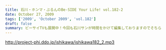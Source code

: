 ```yaml
---
title: 石川・ホンマ・ぶるんのBe-SIDE Your Life! vol.182-2
date: October 27, 2009
tags: ['2009', 'October 2009', 'vol.182']
draft: false
summary: ビーサイTVも展開中！今回も石川サンが時間をかけて編集しておりますのでそちらもクリック！クリック！NAMAE
---
```


http://project-phi.ddo.jp/ishikawa/ishikawa182_2.mp3